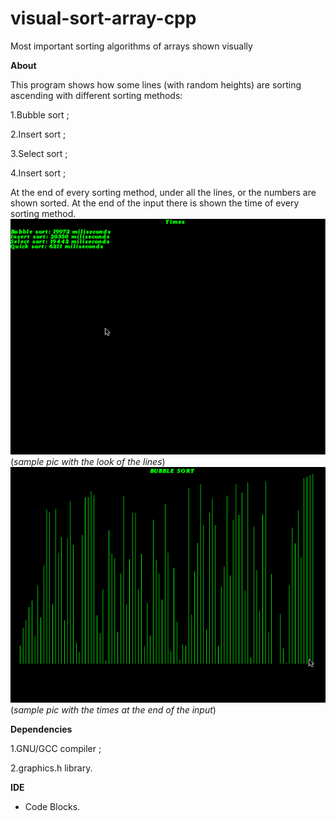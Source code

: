 # visual-sort-array-cpp

Most important sorting algorithms of arrays shown visually

**About**

This program shows how some lines (with random heights) are sorting
 ascending with different sorting methods:
 
1.Bubble sort ;

2.Insert sort ;

3.Select sort ;

4.Insert sort ;

At the end of every sorting method, under all the lines, or the numbers are shown sorted. At the end of the input there is shown the time of every sorting method.
![*sample pic with the times at the end of the input*](/images/img1.png)
(*sample pic with the look of the lines*)
![*sample pic with the times at the end of the input*](/images/img2.png)
(*sample pic with the times at the end of the input*)

**Dependencies**

1.GNU/GCC compiler ;

2.graphics.h library.

**IDE**

-  Code Blocks. 
